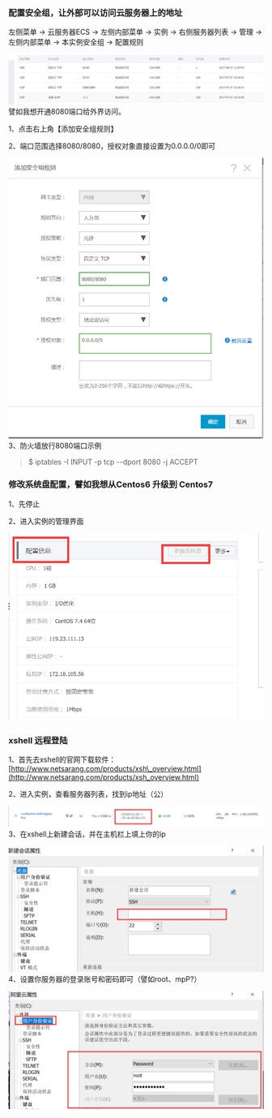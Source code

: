 ### 配置安全组，让外部可以访问云服务器上的地址

左侧菜单 -&gt; 云服务器ECS -&gt; 左侧内部菜单 -&gt; 实例 -&gt; 右侧服务器列表 -&gt; 管理 -&gt; 左侧内部菜单 -&gt; 本实例安全组 -&gt; 配置规则

![](/assets/1import.png)譬如我想开通8080端口给外界访问。

1、点击右上角【添加安全组规则】

2、端口范围选择8080/8080，授权对象直接设置为0.0.0.0/0即可

![](/assets/65464import.png)3、防火墙放行8080端口示例

> $ iptables -I INPUT -p tcp --dport 8080 -j ACCEPT

### 修改系统盘配置，譬如我想从Centos6 升级到 Centos7

1、先停止

2、进入实例的管理界面

![](/assets/2import.png)

### xshell 远程登陆

1、首先去xshell的官网下载软件：[http://www.netsarang.com/products/xsh\_overview.html](http://www.netsarang.com/products/xsh_overview.html)

2、进入实例，查看服务器列表，找到ip地址（公）

![](/assets/3import.png)3、在xshell上新建会话，并在主机栏上填上你的ip

![](/assets/4import.png)4、设置你服务器的登录账号和密码即可（譬如root、mpP?）

![](/assets/5import.png)

